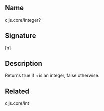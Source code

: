 ## Name
cljs.core/integer?

## Signature
[n]

## Description

Returns true if `n` is an integer, false otherwise.

## Related
cljs.core/int
